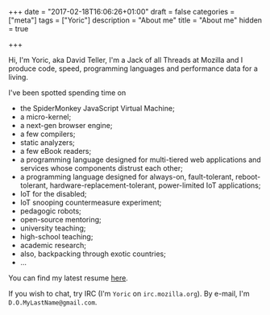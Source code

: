 +++
date = "2017-02-18T16:06:26+01:00"
draft = false
categories = ["meta"]
tags = ["Yoric"]
description = "About me"
title = "About me"
hidden = true

+++



Hi, I'm Yoric, aka David Teller, I'm a Jack of all Threads at Mozilla and I
produce code, speed, programming languages and performance data for a living.

I've been spotted spending time on

- the SpiderMonkey JavaScript Virtual Machine;
- a micro-kernel;
- a next-gen browser engine;
- a few compilers;
- static analyzers;
- a few eBook readers;
- a programming language designed for multi-tiered web applications and services whose components distrust each other;
- a programming language designed for always-on, fault-tolerant, reboot-tolerant, hardware-replacement-tolerant, power-limited IoT applications;
- IoT for the disabled;
- IoT snooping countermeasure experiment;
- pedagogic robots;
- open-source mentoring;
- university teaching;
- high-school teaching;
- academic research;
- also, backpacking through exotic countries;
- ...

You can find my latest resume [here](https://stackoverflow.com/cv/yoric).

If you wish to chat, try IRC (I'm `Yoric` on `irc.mozilla.org`). By e-mail, I'm
`D.O.MyLastName@gmail.com`.
